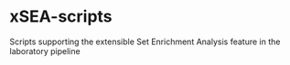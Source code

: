 # xSEA-scripts
Scripts supporting the extensible Set Enrichment Analysis feature in the laboratory pipeline
